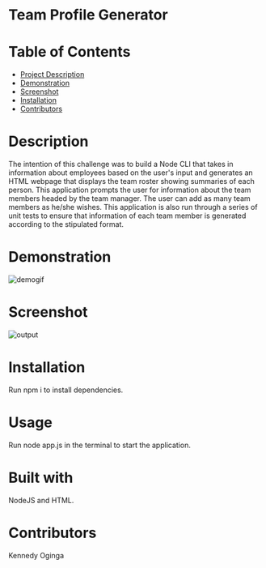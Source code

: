 
# Team Profile Generator
    
# Table of Contents
  * [Project Description](#Description)
  * [Demonstration](#Demonstration)
  * [Screenshot](#Screenshot)
  * [Installation](#Installation)
  * [Contributors](#Contributors)


# Description
  The intention of this challenge was to build a Node CLI that takes in information about employees based on the user's input and generates an HTML webpage that displays the team roster showing summaries of each person. This application prompts the user for information about the team members headed by the team manager. The user can add as many team members as he/she wishes.
  This application is also run through a series of unit tests to ensure that information of each team member is generated according to the stipulated format.

# Demonstration
![demogif](https://user-images.githubusercontent.com/72943649/101112727-9757ff00-35a3-11eb-8ae3-30fe0550f6f7.gif)



# Screenshot
 ![output](https://user-images.githubusercontent.com/72943649/101846396-7567fa80-3b16-11eb-8855-4e31ca15da80.PNG)
  
      
# Installation
  Run npm i to install dependencies.

# Usage
  Run node app.js in the terminal to start the application.

# Built with
  NodeJS and HTML.


# Contributors
  Kennedy Oginga

  
    

 


    
